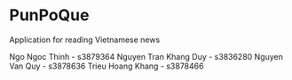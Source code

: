 # PunPoQue
Application for reading Vietnamese news

Ngo Ngoc Thinh - s3879364
Nguyen Tran Khang Duy - s3836280
Nguyen Van Quy - s3878636
Trieu Hoang Khang - s3878466
